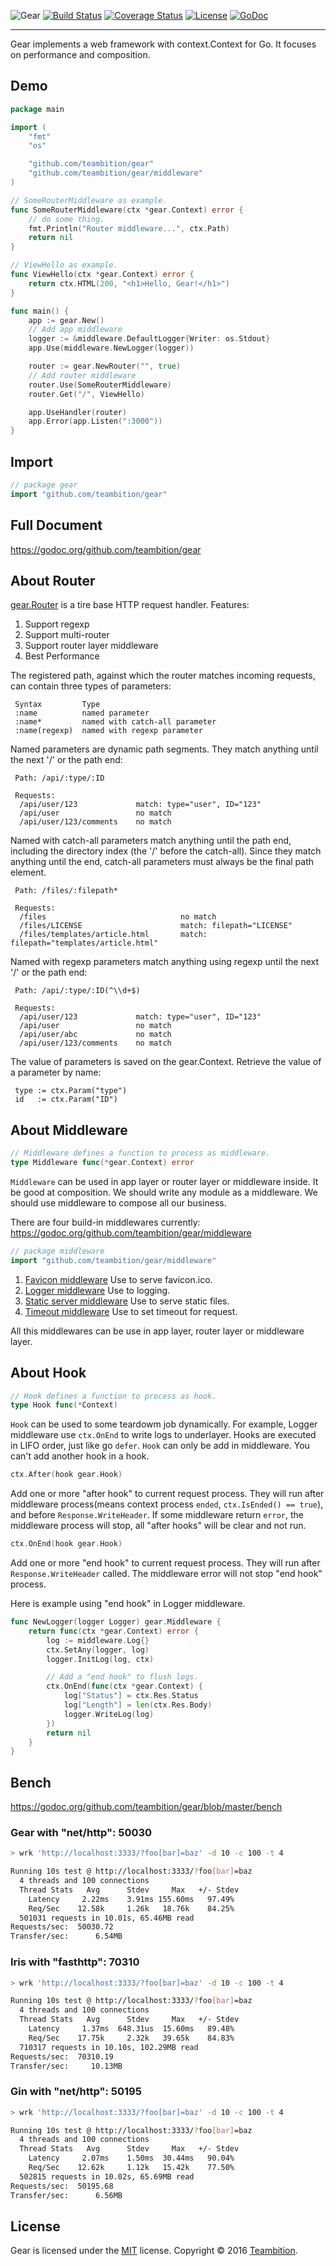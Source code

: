 ![Gear](https://raw.githubusercontent.com/teambition/gear/master/gear.png)
[![Build Status](http://img.shields.io/travis/teambition/gear.svg?style=flat-square)](https://travis-ci.org/teambition/gear)
[![Coverage Status](http://img.shields.io/coveralls/teambition/gear.svg?style=flat-square)](https://coveralls.io/r/teambition/gear)
[![License](http://img.shields.io/badge/license-mit-blue.svg?style=flat-square)](https://raw.githubusercontent.com/teambition/gear/master/LICENSE)
[![GoDoc](http://img.shields.io/badge/go-documentation-blue.svg?style=flat-square)](http://godoc.org/github.com/teambition/gear)

-----
Gear implements a web framework with context.Context for Go. It focuses on performance and composition.

## Demo
```go
package main

import (
	"fmt"
	"os"

	"github.com/teambition/gear"
	"github.com/teambition/gear/middleware"
)

// SomeRouterMiddleware as example.
func SomeRouterMiddleware(ctx *gear.Context) error {
	// do some thing.
	fmt.Println("Router middleware...", ctx.Path)
	return nil
}

// ViewHello as example.
func ViewHello(ctx *gear.Context) error {
	return ctx.HTML(200, "<h1>Hello, Gear!</h1>")
}

func main() {
	app := gear.New()
	// Add app middleware
	logger := &middleware.DefaultLogger{Writer: os.Stdout}
	app.Use(middleware.NewLogger(logger))

	router := gear.NewRouter("", true)
	// Add router middleware
	router.Use(SomeRouterMiddleware)
	router.Get("/", ViewHello)

	app.UseHandler(router)
	app.Error(app.Listen(":3000"))
}
```

## Import

```go
// package gear
import "github.com/teambition/gear"
```

## Full Document

https://godoc.org/github.com/teambition/gear

## About Router
[gear.Router](https://godoc.org/github.com/teambition/gear#Router) is a tire base HTTP request handler.
Features:

1. Support regexp
2. Support multi-router
3. Support router layer middleware
4. Best Performance

The registered path, against which the router matches incoming requests, can contain three types of parameters:
```
 Syntax         Type
 :name          named parameter
 :name*         named with catch-all parameter
 :name(regexp)  named with regexp parameter
```

Named parameters are dynamic path segments. They match anything until the next '/' or the path end:
```
 Path: /api/:type/:ID

 Requests:
  /api/user/123             match: type="user", ID="123"
  /api/user                 no match
  /api/user/123/comments    no match
```

Named with catch-all parameters match anything until the path end, including the directory index (the '/' before the catch-all). Since they match anything until the end, catch-all parameters must always be the final path element.
```
 Path: /files/:filepath*

 Requests:
  /files                              no match
  /files/LICENSE                      match: filepath="LICENSE"
  /files/templates/article.html       match: filepath="templates/article.html"
```

Named with regexp parameters match anything using regexp until the next '/' or the path end:
```
 Path: /api/:type/:ID(^\\d+$)

 Requests:
  /api/user/123             match: type="user", ID="123"
  /api/user                 no match
  /api/user/abc             no match
  /api/user/123/comments    no match
```

The value of parameters is saved on the gear.Context. Retrieve the value of a parameter by name:
```
 type := ctx.Param("type")
 id   := ctx.Param("ID")
```

## About Middleware
```go
// Middleware defines a function to process as middleware.
type Middleware func(*gear.Context) error
```

`Middleware` can be used in app layer or router layer or middleware inside. It be good at composition.
We should write any module as a middleware. We should use middleware to compose all our business.

There are four build-in middlewares currently: https://godoc.org/github.com/teambition/gear/middleware

```go
// package middleware
import "github.com/teambition/gear/middleware"
```

1. [Favicon middleware](https://godoc.org/github.com/teambition/gear/middleware#NewFavicon) Use to serve favicon.ico.
2. [Logger middleware](https://godoc.org/github.com/teambition/gear/middleware#NewFavicon) Use to logging.
3. [Static server middleware](https://godoc.org/github.com/teambition/gear/middleware#NewStatic) Use to serve static files.
4. [Timeout middleware](https://godoc.org/github.com/teambition/gear/middleware#NewTimeout) Use to set timeout for request.

All this middlewares can be use in app layer, router layer or middleware layer.

## About Hook
```go
// Hook defines a function to process as hook.
type Hook func(*Context)
```
`Hook` can be used to some teardowm job dynamically. For example, Logger middleware use `ctx.OnEnd` to write logs to underlayer. Hooks are executed in LIFO order, just like go `defer`. `Hook` can only be add in middleware. You can't add another hook in a hook.

```go
ctx.After(hook gear.Hook)
```
Add one or more "after hook" to current request process. They will run after middleware process(means context process `ended`, `ctx.IsEnded() == true`), and before `Response.WriteHeader`. If some middleware return `error`, the middleware process will stop, all "after hooks" will be clear and not run.

```go
ctx.OnEnd(hook gear.Hook)
```
Add one or more "end hook" to current request process. They will run after `Response.WriteHeader` called. The middleware error will not stop "end hook" process.

Here is example using "end hook" in Logger middleware.
```go
func NewLogger(logger Logger) gear.Middleware {
	return func(ctx *gear.Context) error {
		log := middleware.Log{}
		ctx.SetAny(logger, log)
		logger.InitLog(log, ctx)

		// Add a "end hook" to flush logs.
		ctx.OnEnd(func(ctx *gear.Context) {
			log["Status"] = ctx.Res.Status
			log["Length"] = len(ctx.Res.Body)
			logger.WriteLog(log)
		})
		return nil
	}
}
```

## Bench
https://godoc.org/github.com/teambition/gear/blob/master/bench

### Gear with "net/http": 50030
```sh
> wrk 'http://localhost:3333/?foo[bar]=baz' -d 10 -c 100 -t 4

Running 10s test @ http://localhost:3333/?foo[bar]=baz
  4 threads and 100 connections
  Thread Stats   Avg      Stdev     Max   +/- Stdev
    Latency     2.22ms    3.91ms 155.60ms   97.49%
    Req/Sec    12.58k     1.26k   18.76k    84.25%
  501031 requests in 10.01s, 65.46MB read
Requests/sec:  50030.72
Transfer/sec:      6.54MB
```

### Iris with "fasthttp": 70310
```sh
> wrk 'http://localhost:3333/?foo[bar]=baz' -d 10 -c 100 -t 4

Running 10s test @ http://localhost:3333/?foo[bar]=baz
  4 threads and 100 connections
  Thread Stats   Avg      Stdev     Max   +/- Stdev
    Latency     1.37ms  648.31us  15.60ms   89.48%
    Req/Sec    17.75k     2.32k   39.65k    84.83%
  710317 requests in 10.10s, 102.29MB read
Requests/sec:  70310.19
Transfer/sec:     10.13MB
```

### Gin with "net/http": 50195
```sh
> wrk 'http://localhost:3333/?foo[bar]=baz' -d 10 -c 100 -t 4

Running 10s test @ http://localhost:3333/?foo[bar]=baz
  4 threads and 100 connections
  Thread Stats   Avg      Stdev     Max   +/- Stdev
    Latency     2.07ms    1.50ms  30.44ms   90.04%
    Req/Sec    12.62k     1.12k   15.42k    77.50%
  502815 requests in 10.02s, 65.69MB read
Requests/sec:  50195.68
Transfer/sec:      6.56MB
```

## License
Gear is licensed under the [MIT](https://github.com/teambition/gear/blob/master/LICENSE) license.
Copyright &copy; 2016 [Teambition](https://www.teambition.com).
